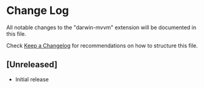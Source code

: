 # Change Log

All notable changes to the "darwin-mvvm" extension will be documented in this file.

Check [Keep a Changelog](http://keepachangelog.com/) for recommendations on how to structure this file.

## [Unreleased]

- Initial release